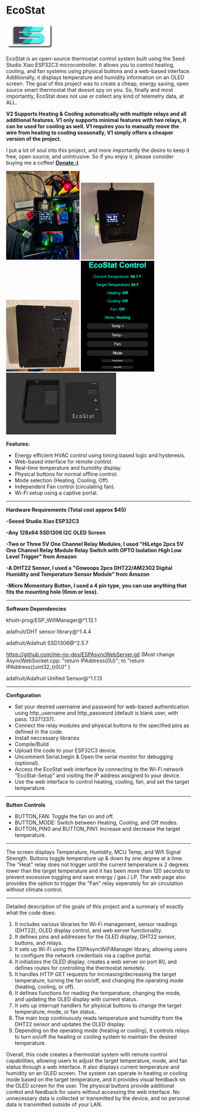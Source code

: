 # EcoStat
<p>
<img height="70" src="https://raw.githubusercontent.com/Echo7394/EcoStat/main/img/ES1.png"></img>  

EcoStat is an open-source thermostat control system built using the Seed Studio Xiao ESP32C3 microcontroller.
It allows you to control heating, cooling, and fan systems using physical buttons and a web-based interface. 
Additionally, it displays temperature and humidity information on an OLED screen. The goal of this project was
to create a cheap, energy saving, open source smart thermostat that doesnt spy on you. So, finally and most 
importantly, EcoStat does not use or collect any kind of telemetry data, at ALL.

**V2 Supports Heating & Cooling automatically with multiple relays and all additional features.
V1 only supports minimal features with two relays, it can be used for cooling as well. V1 requires you 
to manually move the wire from heating to cooling seasonally, V1 simply offers a cheaper
version of the project.**

I put a lot of soul into this project, and more importantly the desire to keep it free, open source, and unintrusive.
So if you enjoy it, please consider buying me a coffee! <a href="https://cash.app/$seripsirhc">**Donate :)**</a>

</p>
<p float="left">
<img src="https://github.com/Echo7394/EcoStat/blob/main/img/20231013_210953.jpg" width="200" />
<img src="https://github.com/Echo7394/EcoStat/blob/main/img/20231014_162400.jpg" width="200" />
<img src="https://raw.githubusercontent.com/Echo7394/EcoStat/main/img/ESN1.jpg" width="200" />
<img src="https://raw.githubusercontent.com/Echo7394/EcoStat/main/img/esss.png" width="200" />
<img src="https://github.com/Echo7394/EcoStat/blob/main/img/3dfile.png" width="300" />
</p>

**Features:**
<ul>
<p>
<li>Energy efficient HVAC control using timing based logic and hysteresis.</li>
<li>Web-based interface for remote control.</li>
<li>Real-time temperature and humidity display.</li>
<li>Physical buttons for normal offline control.</li>
<li>Mode selection (Heating, Cooling, Off).</li>
<li>Independent Fan control (circulating fan).</li>
<li>Wi-Fi setup using a captive portal.</li>
</p>
</ul>

<hr>

**Hardware Requirements (Total cost approx $45)**

**-Seeed Studio Xiao ESP32C3**

**-Any 128x64 SSD1306 I2C OLED Screen**

**-Two or Three 5V One Channel Relay Modules, I used "HiLetgo 2pcs 5V One Channel Relay Module Relay Switch with OPTO Isolation High Low Level Trigger" from Amazon**
  
**-A DHT22 Sensor, I used a "Gowoops 2pcs DHT22/AM2302 Digital Humidity and Temperature Sensor Module" from Amazon**
  
**-Micro Momentary Button, I used a 4 pin type, you can use anything that fits the mounting hole (6mm or less).**
<hr>

**Software Dependencies**
<p>
	
khoih-prog/ESP_WifiManager@^1.12.1
	
adafruit/DHT sensor library@^1.4.4

adafruit/Adafruit SSD1306@^2.5.7

https://github.com/me-no-dev/ESPAsyncWebServer.git (Must change AsyncWebSocket.cpp: "return IPAddress(0U)"; to "return IPAddress((uint32_t)0U)" )

adafruit/Adafruit Unified Sensor@^1.1.13

</p>
<hr>

**Configuration**
<ul>
<li>Set your desired username and password for web-based authentication using http_username and http_password (default is blank user, with pass: 13371337).</li>
<li>Connect the relay modules and physical buttons to the specified pins as defined in the code.</li>
<li>Install neccessary libraries</li>
<li>Compile/Build</li>
<li>Upload the code to your ESP32C3 device.</li>
<li>Uncomment Serial.begin & Open the serial monitor for debugging (optional).</li>
<li>Access the EcoStat web interface by connecting to the Wi-Fi network "EcoStat-Setup" and visiting the IP address assigned to your device.</li>
<li>Use the web interface to control heating, cooling, fan, and set the target temperature.</li>
</ul>
<hr>

**Button Controls**
<ul>
<li>BUTTON_FAN: Toggle the fan on and off.</li>
<li>BUTTON_MODE: Switch between Heating, Cooling, and Off modes.</li>
<li>BUTTON_PIN0 and BUTTON_PIN1: Increase and decrease the target temperature.</li>
</ul>
<hr>
<p>
The screen displays Temperature, Humidity, MCU Temp, and Wifi Signal Strength.
Buttons toggle temperature up & down by one degree at a time.
The "Heat" relay does not trigger until the current temperature is 2 degrees lower than the target temperature and it has been more than 120 seconds to prevent excessive
toggling and save energy / gas / LP.
The web page also provides the option to trigger the "Fan" relay seperately for air circulation without climate control.</p>
<hr>


Detailed description of the goals of this project and a summary of exactly what the code does:

1. It includes various libraries for Wi-Fi management, sensor readings (DHT22), OLED display control, and web server functionality.
2. It defines pins and addresses for the OLED display, DHT22 sensor, buttons, and relays.
3. It sets up Wi-Fi using the ESPAsyncWiFiManager library, allowing users to configure the network credentials via a captive portal.
4. It initializes the OLED display, creates a web server on port 80, and defines routes for controlling the thermostat remotely.
5. It handles HTTP GET requests for increasing/decreasing the target temperature, turning the fan on/off, and changing the operating mode (heating, cooling, or off).
6. It defines functions for reading the temperature, changing the mode, and updating the OLED display with current status.
7. It sets up interrupt handlers for physical buttons to change the target temperature, mode, or fan status.
8. The main loop continuously reads temperature and humidity from the DHT22 sensor and updates the OLED display.
9. Depending on the operating mode (heating or cooling), it controls relays to turn on/off the heating or cooling system to maintain the desired temperature.

Overall, this code creates a thermostat system with remote control capabilities, allowing users to adjust the target temperature, mode, and fan status through a web interface. It also displays current temperature and humidity on an OLED screen. The system can operate in heating or cooling mode based on the target temperature, and it provides visual feedback on the OLED screen for the user. The physical buttons provide additional control and feedback for users without accessing the web interface. No unnecessary data is collected or transmitted by the device, and no personal data is transmitted outside of your LAN.


